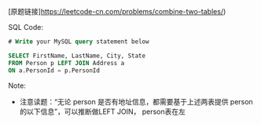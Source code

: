 [原题链接]https://leetcode-cn.com/problems/combine-two-tables/)

SQL Code:

```sql
# Write your MySQL query statement below

SELECT FirstName, LastName, City, State
FROM Person p LEFT JOIN Address a
ON a.PersonId = p.PersonId
```

Note:

- 注意读题：“无论 person 是否有地址信息，都需要基于上述两表提供 person 的以下信息”，可以推断做LEFT JOIN， person表在左
